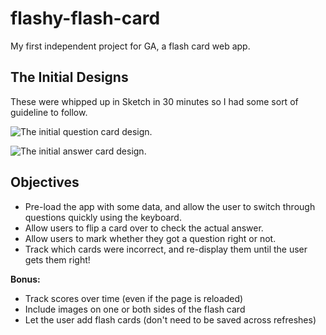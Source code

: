 # flashy-flash-card
My first independent project for GA, a flash card web app.

## The Initial Designs
These were whipped up in Sketch in 30 minutes so I had some sort of guideline to follow.

 ![The initial question card design.](http://i.imgur.com/88wDqVF.png)

 ![The initial answer card design.](http://i.imgur.com/mwheRoc.png)

## Objectives
 * Pre-load the app with some data, and allow the user to switch through questions quickly using the keyboard.
 * Allow users to flip a card over to check the actual answer.
 * Allow users to mark whether they got a question right or not. 
 * Track which cards were incorrect, and re-display them until the user gets them right!

**Bonus:**

- Track scores over time (even if the page is reloaded)
- Include images on one or both sides of the flash card
- Let the user add flash cards (don't need to be saved across refreshes)